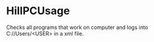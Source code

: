 # HillPCUsage
Checks all programs that work on computer and logs into C://Users/&lt;USER> in a xml file.
